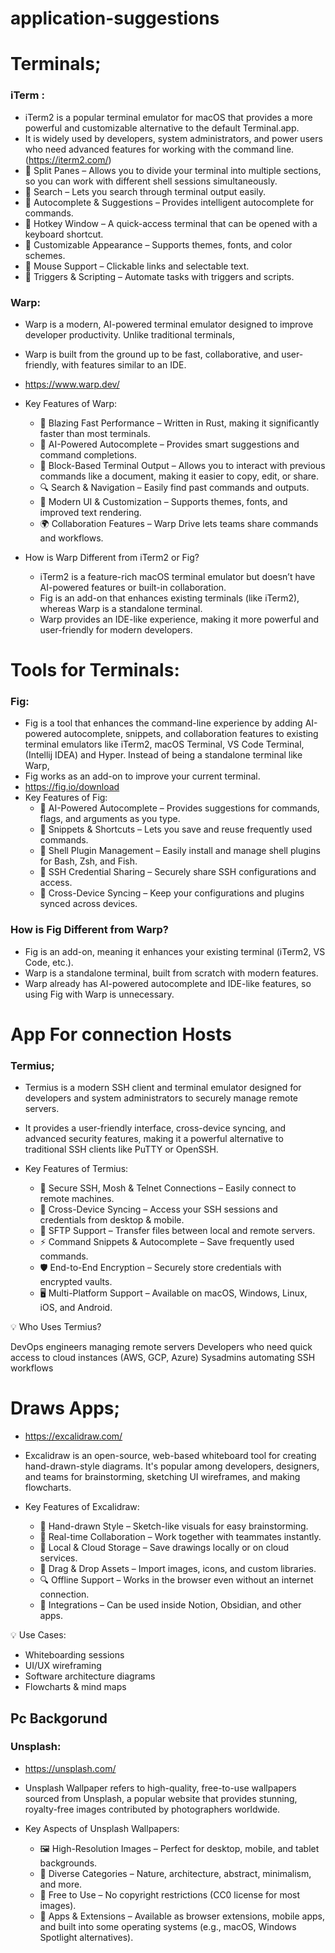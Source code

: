 # application-suggestions

# Terminals;
### iTerm :
- iTerm2 is a popular terminal emulator for macOS that provides a more powerful and customizable alternative to the default Terminal.app.
- It is widely used by developers, system administrators, and power users who need advanced features for working with the command line.(https://iterm2.com/)
- 🔹 Split Panes – Allows you to divide your terminal into multiple sections, so you can work with different shell sessions simultaneously.
- 🔹 Search – Lets you search through terminal output easily.
- 🔹 Autocomplete & Suggestions – Provides intelligent autocomplete for commands.
- 🔹 Hotkey Window – A quick-access terminal that can be opened with a keyboard shortcut.
- 🔹 Customizable Appearance – Supports themes, fonts, and color schemes.
- 🔹 Mouse Support – Clickable links and selectable text.
- 🔹 Triggers & Scripting – Automate tasks with triggers and scripts.

### Warp:
- Warp is a modern, AI-powered terminal emulator designed to improve developer productivity. Unlike traditional terminals, 
- Warp is built from the ground up to be fast, collaborative, and user-friendly, with features similar to an IDE.
- https://www.warp.dev/
- Key Features of Warp:
    - 🚀 Blazing Fast Performance – Written in Rust, making it significantly faster than most terminals.
    - 🤖 AI-Powered Autocomplete – Provides smart suggestions and command completions.
    - 📝 Block-Based Terminal Output – Allows you to interact with previous commands like a document, making it easier to copy, edit, or share.
    - 🔍 Search & Navigation – Easily find past commands and outputs.
    - 🎨 Modern UI & Customization – Supports themes, fonts, and improved text rendering.
    - 🌍 Collaboration Features – Warp Drive lets teams share commands and workflows.

- How is Warp Different from iTerm2 or Fig?
    - iTerm2 is a feature-rich macOS terminal emulator but doesn’t have AI-powered features or built-in collaboration.
    - Fig is an add-on that enhances existing terminals (like iTerm2), whereas Warp is a standalone terminal.
    - Warp provides an IDE-like experience, making it more powerful and user-friendly for modern developers.

# Tools for Terminals:
### Fig:
- Fig is a tool that enhances the command-line experience by adding AI-powered autocomplete, snippets, and collaboration features to existing terminal emulators like iTerm2, macOS Terminal, VS Code Terminal,(Intellij IDEA) and Hyper. Instead of being a standalone terminal like Warp, 
- Fig works as an add-on to improve your current terminal.
- https://fig.io/download
- Key Features of Fig:
    - 🔹 AI-Powered Autocomplete – Provides suggestions for commands, flags, and arguments as you type.
    - 🔹 Snippets & Shortcuts – Lets you save and reuse frequently used commands.
    - 🔹 Shell Plugin Management – Easily install and manage shell plugins for Bash, Zsh, and Fish.
    - 🔹 SSH Credential Sharing – Securely share SSH configurations and access.
    - 🔹 Cross-Device Syncing – Keep your configurations and plugins synced across devices.

### How is Fig Different from Warp?
- Fig is an add-on, meaning it enhances your existing terminal (iTerm2, VS Code, etc.).
- Warp is a standalone terminal, built from scratch with modern features.
- Warp already has AI-powered autocomplete and IDE-like features, so using Fig with Warp is unnecessary.

# App For connection Hosts
### Termius;
- Termius is a modern SSH client and terminal emulator designed for developers and system administrators to securely manage remote servers. 
- It provides a user-friendly interface, cross-device syncing, and advanced security features, making it a powerful alternative to traditional SSH clients like PuTTY or OpenSSH.

- Key Features of Termius:
    - 🔐 Secure SSH, Mosh & Telnet Connections – Easily connect to remote machines.
    - 💾 Cross-Device Syncing – Access your SSH sessions and credentials from desktop & mobile.
    - 📂 SFTP Support – Transfer files between local and remote servers.
    - ⚡ Command Snippets & Autocomplete – Save frequently used commands.
    - 🛡️ End-to-End Encryption – Securely store credentials with encrypted vaults.
    - 🖥️ Multi-Platform Support – Available on macOS, Windows, Linux, iOS, and Android.

💡 Who Uses Termius?

DevOps engineers managing remote servers
Developers who need quick access to cloud instances (AWS, GCP, Azure)
Sysadmins automating SSH workflows

# Draws Apps;
- https://excalidraw.com/
- Excalidraw is an open-source, web-based whiteboard tool for creating hand-drawn-style diagrams. It's popular among developers, designers, and teams for brainstorming, sketching UI wireframes, and making flowcharts.

- Key Features of Excalidraw:
    - 🎨 Hand-drawn Style – Sketch-like visuals for easy brainstorming.
    - 📂 Real-time Collaboration – Work together with teammates instantly.
    - 💾 Local & Cloud Storage – Save drawings locally or on cloud services.
    -  📌 Drag & Drop Assets – Import images, icons, and custom libraries.
    - 🔍 Offline Support – Works in the browser even without an internet connection.
    - 🔌 Integrations – Can be used inside Notion, Obsidian, and other apps.

💡 Use Cases:
- Whiteboarding sessions
- UI/UX wireframing
- Software architecture diagrams
- Flowcharts & mind maps

## Pc Backgorund
### Unsplash:
- https://unsplash.com/
- Unsplash Wallpaper refers to high-quality, free-to-use wallpapers sourced from Unsplash, a popular website that provides stunning, royalty-free images contributed by photographers worldwide.

- Key Aspects of Unsplash Wallpapers:
    - 🖼️ High-Resolution Images – Perfect for desktop, mobile, and tablet backgrounds.
    - 🎨 Diverse Categories – Nature, architecture, abstract, minimalism, and more.
    - 💾 Free to Use – No copyright restrictions (CC0 license for most images).
    - 📱 Apps & Extensions – Available as browser extensions, mobile apps, and built into some operating systems (e.g., macOS, Windows Spotlight alternatives).

